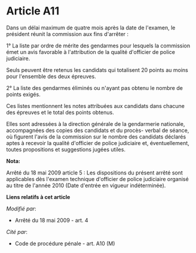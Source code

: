 # Article A11

Dans un délai maximum de quatre mois après la date de l'examen, le président réunit la commission aux fins d'arrêter : 

1° La liste par ordre de mérite des gendarmes pour lesquels la commission émet un avis favorable à l'attribution de la
qualité d'officier de police judiciaire. 

Seuls peuvent être retenus les candidats qui totalisent 20 points au moins pour l'ensemble des deux épreuves. 

2° La liste des gendarmes éliminés ou n'ayant pas obtenu le nombre de points exigés. 

Ces listes mentionnent les notes attribuées aux candidats dans chacune des épreuves et le total des points obtenus. 

Elles sont adressées à la direction générale de la gendarmerie nationale, accompagnées des copies des candidats et du procès-
verbal de séance, où figurent l'avis de la commission sur le nombre des candidats déclarés aptes à recevoir la qualité
d'officier de police judiciaire et, éventuellement, toutes propositions et suggestions jugées utiles.

**Nota:**

Arrêté du 18 mai 2009 article 5 : Les dispositions du présent arrêté sont applicables dès l'examen technique d'officier de
police judiciaire organisé au titre de l'année 2010 (Date d'entrée en vigueur indéterminée).

**Liens relatifs à cet article**

_Modifié par_:

  - Arrêté du 18 mai 2009 - art. 4

_Cité par_:

  - Code de procédure pénale - art. A10 (M)
